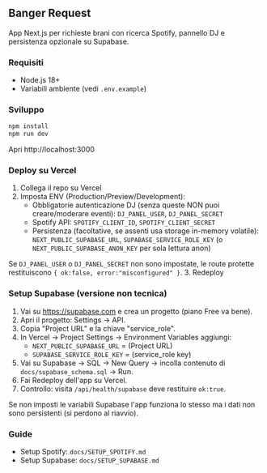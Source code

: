 ## Banger Request

App Next.js per richieste brani con ricerca Spotify, pannello DJ e persistenza opzionale su Supabase.

### Requisiti
- Node.js 18+
- Variabili ambiente (vedi `.env.example`)

### Sviluppo
```bash
npm install
npm run dev
```
Apri http://localhost:3000

### Deploy su Vercel
1. Collega il repo su Vercel
2. Imposta ENV (Production/Preview/Development):
	- Obbligatorie autenticazione DJ (senza queste NON puoi creare/moderare eventi): `DJ_PANEL_USER`, `DJ_PANEL_SECRET`
	- Spotify API: `SPOTIFY_CLIENT_ID`, `SPOTIFY_CLIENT_SECRET`
	- Persistenza (facoltative, se assenti usa storage in-memory volatile): `NEXT_PUBLIC_SUPABASE_URL`, `SUPABASE_SERVICE_ROLE_KEY` (o `NEXT_PUBLIC_SUPABASE_ANON_KEY` per sola lettura anon)
   
Se `DJ_PANEL_USER` o `DJ_PANEL_SECRET` non sono impostate, le route protette restituiscono `{ ok:false, error:"misconfigured" }`.
3. Redeploy

### Setup Supabase (versione non tecnica)
1. Vai su https://supabase.com e crea un progetto (piano Free va bene).
2. Apri il progetto: Settings → API.
3. Copia "Project URL" e la chiave "service_role".
4. In Vercel → Project Settings → Environment Variables aggiungi:
	- `NEXT_PUBLIC_SUPABASE_URL` = (Project URL)
	- `SUPABASE_SERVICE_ROLE_KEY` = (service_role key)
5. Vai su Supabase → SQL → New Query → incolla contenuto di `docs/supabase_schema.sql` → Run.
6. Fai Redeploy dell'app su Vercel.
7. Controllo: visita `/api/health/supabase` deve restituire `ok:true`.

Se non imposti le variabili Supabase l'app funziona lo stesso ma i dati non sono persistenti (si perdono al riavvio).


### Guide
- Setup Spotify: `docs/SETUP_SPOTIFY.md`
- Setup Supabase: `docs/SETUP_SUPABASE.md`


